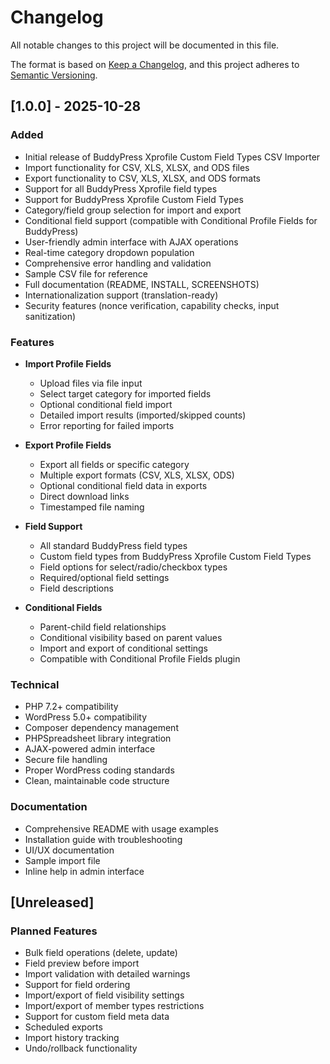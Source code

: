 # Changelog

All notable changes to this project will be documented in this file.

The format is based on [Keep a Changelog](https://keepachangelog.com/en/1.0.0/),
and this project adheres to [Semantic Versioning](https://semver.org/spec/v2.0.0.html).

## [1.0.0] - 2025-10-28

### Added
- Initial release of BuddyPress Xprofile Custom Field Types CSV Importer
- Import functionality for CSV, XLS, XLSX, and ODS files
- Export functionality to CSV, XLS, XLSX, and ODS formats
- Support for all BuddyPress Xprofile field types
- Support for BuddyPress Xprofile Custom Field Types
- Category/field group selection for import and export
- Conditional field support (compatible with Conditional Profile Fields for BuddyPress)
- User-friendly admin interface with AJAX operations
- Real-time category dropdown population
- Comprehensive error handling and validation
- Sample CSV file for reference
- Full documentation (README, INSTALL, SCREENSHOTS)
- Internationalization support (translation-ready)
- Security features (nonce verification, capability checks, input sanitization)

### Features
- **Import Profile Fields**
  - Upload files via file input
  - Select target category for imported fields
  - Optional conditional field import
  - Detailed import results (imported/skipped counts)
  - Error reporting for failed imports

- **Export Profile Fields**
  - Export all fields or specific category
  - Multiple export formats (CSV, XLS, XLSX, ODS)
  - Optional conditional field data in exports
  - Direct download links
  - Timestamped file naming

- **Field Support**
  - All standard BuddyPress field types
  - Custom field types from BuddyPress Xprofile Custom Field Types
  - Field options for select/radio/checkbox types
  - Required/optional field settings
  - Field descriptions

- **Conditional Fields**
  - Parent-child field relationships
  - Conditional visibility based on parent values
  - Import and export of conditional settings
  - Compatible with Conditional Profile Fields plugin

### Technical
- PHP 7.2+ compatibility
- WordPress 5.0+ compatibility
- Composer dependency management
- PHPSpreadsheet library integration
- AJAX-powered admin interface
- Secure file handling
- Proper WordPress coding standards
- Clean, maintainable code structure

### Documentation
- Comprehensive README with usage examples
- Installation guide with troubleshooting
- UI/UX documentation
- Sample import file
- Inline help in admin interface

## [Unreleased]

### Planned Features
- Bulk field operations (delete, update)
- Field preview before import
- Import validation with detailed warnings
- Support for field ordering
- Import/export of field visibility settings
- Import/export of member types restrictions
- Support for custom field meta data
- Scheduled exports
- Import history tracking
- Undo/rollback functionality

